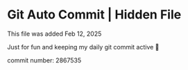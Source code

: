 # Git Auto Commit | Hidden File

This file was added Feb 12, 2025

Just for fun and keeping my daily git commit active 🤪

commit number: 2867535
